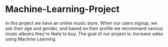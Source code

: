 # Machine-Learning-Project
In this project we have an online music store. When our users signup, we ask their age and gender, and based on their profile we recommand various music albums they're likely to buy. The goal of our project is: Increase sales using Machine Learning
